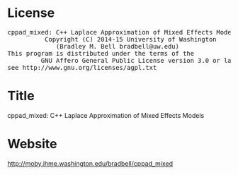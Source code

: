<!-- $Id:$ -->
# License
<pre>
cppad_mixed: C++ Laplace Approximation of Mixed Effects Models
          Copyright (C) 2014-15 University of Washington
             (Bradley M. Bell bradbell@uw.edu)
This program is distributed under the terms of the
	     GNU Affero General Public License version 3.0 or later
see http://www.gnu.org/licenses/agpl.txt
</pre>

# Title
cppad_mixed: C++ Laplace Approximation of Mixed Effects Models

# Website
http://moby.ihme.washington.edu/bradbell/cppad_mixed

